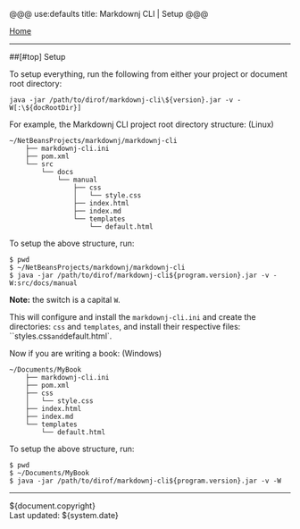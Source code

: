 @@@
use:defaults
title: Markdownj CLI | Setup
@@@

[Home]

---

##[#top] Setup

To setup everything, run the following from either your project or document root
directory:

`java -jar /path/to/dirof/markdownj-cli\${version}.jar -v -W[:\${docRootDir}]`

For example, the Markdownj CLI project root directory structure: (Linux)

~~~
~/NetBeansProjects/markdownj/markdownj-cli
    ├── markdownj-cli.ini
    ├── pom.xml
    └── src
        └── docs
            └── manual
                ├── css
                │   └── style.css
                ├── index.html
                ├── index.md
                └── templates
                    └── default.html
~~~

To setup the above structure, run:

~~~
$ pwd
$ ~/NetBeansProjects/markdownj/markdownj-cli
$ java -jar /path/to/dirof/markdownj-cli${program.version}.jar -v -W:src/docs/manual
~~~

__Note:__ the switch is a capital `W`.

This will configure and install the `markdownj-cli.ini` and create the directories:
`css` and `templates`, and install their respective files: ``styles.css` and `default.html`.

Now if you are writing a book: (Windows)

~~~
~/Documents/MyBook
    ├── markdownj-cli.ini
    ├── pom.xml
    ├── css
    │   └── style.css
    ├── index.html
    ├── index.md
    └── templates
        └── default.html
~~~

To setup the above structure, run:

~~~
$ pwd
$ ~/Documents/MyBook
$ java -jar /path/to/dirof/markdownj-cli${program.version}.jar -v -W
~~~

---
${document.copyright}  
Last updated: ${system.date}

[Home]:index.html
